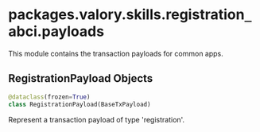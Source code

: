 <a id="packages.valory.skills.registration_abci.payloads"></a>

# packages.valory.skills.registration`_`abci.payloads

This module contains the transaction payloads for common apps.

<a id="packages.valory.skills.registration_abci.payloads.RegistrationPayload"></a>

## RegistrationPayload Objects

```python
@dataclass(frozen=True)
class RegistrationPayload(BaseTxPayload)
```

Represent a transaction payload of type 'registration'.

